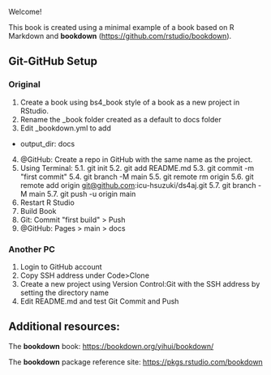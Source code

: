 Welcome!

This book is created using a minimal example of a book based on R Markdown and **bookdown** (https://github.com/rstudio/bookdown). 

## Git-GitHub Setup

### Original 

1. Create a book using bs4_book style of a book  as a new project in RStudio.
2. Rename the  _book folder created as a default to docs folder
3. Edit _bookdown.yml to add
  - output_dir: docs
4. @GitHub: Create a repo in GitHub with the same name as the project.
5. Using Terminal: 
  5.1. git init
  5.2. git add README.md
  5.3. git commit -m "first commit"
  5.4. git branch -M main
  5.5. git remote rm origin
  5.6. git remote add origin git@github.com:icu-hsuzuki/ds4aj.git
  5.7. git branch -M main
  5.7. git push -u origin main
6. Restart R Studio
7. Build Book
8. Git: Commit "first build" > Push
9. @GitHub: Pages > main > docs

### Another PC

1. Login to GitHub account
2. Copy SSH address under Code>Clone
3. Create a new project using Version Control:Git with the SSH address by setting the directory name
4. Edit README.md and test Git Commit and Push

## Additional resources:

The **bookdown** book: https://bookdown.org/yihui/bookdown/

The **bookdown** package reference site: https://pkgs.rstudio.com/bookdown